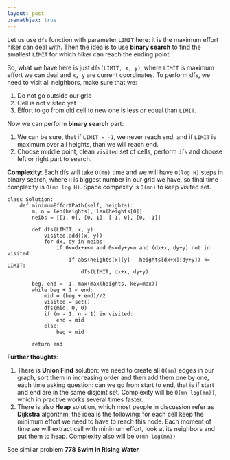 ```yaml
---
layout: post
usemathjax: true
---
```


Let us use `dfs` function with parameter `LIMIT` here: it is the maximum effort hiker can deal with. Then the idea is to use **binary search** to find the smallest `LIMIT` for which hiker can reach the ending point.

So, what we have here is just `dfs(LIMIT, x, y)`, where `LIMIT` is maximum effort we can deal and `x, y` are current coordinates. To perform dfs, we need to visit all neighbors, make sure that we:
1. Do not go outside our grid
2. Cell is not visited yet
3. Effort to go from old cell to new one is less or equal than `LIMIT`.

Now we can perform **binary search** part:
1. We can be sure, that if `LIMIT = -1`, we never reach end, and if `LIMIT` is maximum over all heights, than we will reach end.
2. Choose middle point, clean `visited` set of cells, perform `dfs` and choose left or right part to search.

**Complexity**: Each dfs will take `O(mn)` time and we will have `O(log H)` steps in binary search, where `H` is biggest number in our grid we have, so final time complexity is `O(mn log H)`. Space compexity is `O(mn)` to keep visited set.


```
class Solution:
    def minimumEffortPath(self, heights):
        m, n = len(heights), len(heights[0])
        neibs = [[1, 0], [0, 1], [-1, 0], [0, -1]]
        
        def dfs(LIMIT, x, y):
            visited.add((x, y)) 
            for dx, dy in neibs:
                if 0<=dx+x<m and 0<=dy+y<n and (dx+x, dy+y) not in visited:
                    if abs(heights[x][y] - heights[dx+x][dy+y]) <= LIMIT:
                        dfs(LIMIT, dx+x, dy+y)
        
        beg, end = -1, max(max(heights, key=max))
        while beg + 1 < end:
            mid = (beg + end)//2
            visited = set()
            dfs(mid, 0, 0)
            if (m - 1, n - 1) in visited:
                end = mid
            else:
                beg = mid
                
        return end
```


**Further thoughts**:
1. There is **Union Find** solution: we need to create all `O(mn)` edges in our graph, sort them in increasing order and then add them one by one, each time asking question: can we go from start to end, that is if start and end are in the same disjoint set. Complexity will be `O(mn log(mn))`, which in practive works several times faster.
2. There is also **Heap** solution, which most people in discussion refer as **Dijkstra** algorithm, the idea is the following: for each cell keep the minimum effort we need to have to reach this node. Each moment of time we will extract cell with minimum effort, look at its neighbors and put them to heap. Complexity also will be `O(mn log(mn))`

See similar problem **778 Swim in Rising Water**